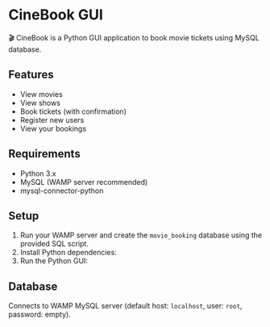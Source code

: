 # CineBook GUI

🎬 CineBook is a Python GUI application to book movie tickets using MySQL database.

## Features
- View movies
- View shows
- Book tickets (with confirmation)
- Register new users
- View your bookings

## Requirements
- Python 3.x
- MySQL (WAMP server recommended)
- mysql-connector-python

## Setup
1. Run your WAMP server and create the `movie_booking` database using the provided SQL script.
2. Install Python dependencies:
3. Run the Python GUI:

## Database
Connects to WAMP MySQL server (default host: `localhost`, user: `root`, password: empty).
